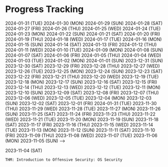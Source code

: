 # Progress Tracking

<!-->
2024-01-31 (TUE)

2024-01-30 (MON)

2024-01-29 (SUN)

2024-01-28 (SAT)

2024-01-27 (FRI)

2024-01-26 (THU)

2024-01-25 (WED)

2024-01-24 (TUE)

2024-01-23 (MON)

2024-01-22 (SUN)

2024-01-21 (SAT)

2024-01-20 (FRI)

2024-01-19 (THU)

2024-01-18 (WED)

2024-01-17 (TUE)

2024-01-16 (MON)

2024-01-15 (SUN)

2024-01-14 (SAT)

2024-01-13 (FRI)

2024-01-12 (THU)

2024-01-11 (WED)

2024-01-10 (TUE)

2024-01-09 (MON)

2024-01-08 (SUN)

2024-01-07 (SAT)

2024-01-06 (FRI)

2024-01-05 (THU)

2024-01-04 (WED)

2024-01-03 (TUE)

2024-01-02 (MON)

2024-01-01 (SUN)

2023-12-31 (SUN)

2023-12-30 (SAT)

2023-12-29 (FRI)

2023-12-28 (THU)

2023-12-27 (WED)

2023-12-26 (TUE)

2023-12-25 (MON)

2023-12-24 (SUN)

2023-12-23 (SAT)

2023-12-22 (FRI)

2023-12-21 (THU)

2023-12-20 (WED)

2023-12-19 (TUE)

2023-12-18 (MON)

2023-12-17 (SUN)

2023-12-16 (SAT)

2023-12-15 (FRI)

2023-12-14 (THU)

2023-12-13 (WED)

2023-12-12 (TUE)

2023-12-11 (MON)

2023-12-10 (SUN)

2023-12-09 (SAT)

2023-12-08 (FRI)

2023-12-07 (THU)

2023-12-06 (WED)

2023-12-05 (TUE)

2023-12-04 (MON)

2023-12-03 (SUN)

2023-12-02 (SAT)

2023-12-01 (FRI)

2024-01-31 (TUE)

2023-11-30 (THU)

2023-11-29 (WED)

2023-11-28 (TUE)

2023-11-27 (MON)

2023-11-26 (SUN)

2023-11-25 (SAT)

2023-11-24 (FRI)

2023-11-23 (THU)

2023-11-22 (WED)

2023-11-21 (TUE)

2023-11-20 (MON)

2023-11-19 (SUN)

2023-11-18 (SAT)

2023-11-17 (FRI)

2023-11-16 (THU)

2023-11-15 (WED)

2023-11-14 (TUE)

2023-11-13 (MON)

2023-11-12 (SUN)

2023-11-11 (SAT)

2023-11-10 (FRI)

2023-11-09 (THU)

2023-11-08 (WED)

2023-11-07 (TUE)

2023-11-06 (MON) 

2023-11-05 (SUN) -->

2023-11-04 (SAT) 

    THM: Introduction to Offensive Security: OS Security

